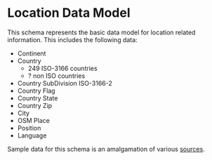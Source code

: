 # Location Data Model

This schema represents the basic data model for location related information.
This includes the following data:

- Continent
- Country
  - 249 ISO-3166 countries
  - ? non ISO countries
- Country SubDivision ISO-3166-2
- Country Flag
- Country State
- Country Zip
- City
- OSM Place
- Position
- Language

Sample data for this schema is an amalgamation of various [sources](SOURCES.md).
